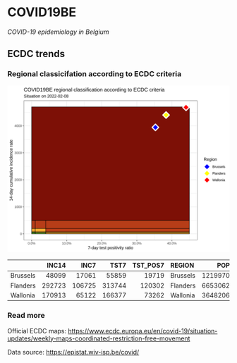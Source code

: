 
# COVID19BE

*COVID-19 epidemiology in Belgium*

## ECDC trends

### Regional classicifation according to ECDC criteria

![](COVID9BE-ecdc-trend.png)

|          |  INC14 |   INC7 |   TST7 | TST\_POS7 | REGION   |     POP | INC14\_RT |       PR7 |          GR |
| :------- | -----: | -----: | -----: | --------: | :------- | ------: | --------: | --------: | ----------: |
| Brussels |  48099 |  17061 |  55859 |     19719 | Brussels | 1219970 |  3942.638 | 0.3530138 | \-0.4503190 |
| Flanders | 292723 | 106725 | 313744 |    120302 | Flanders | 6653062 |  4399.824 | 0.3834400 | \-0.4262035 |
| Wallonia | 170913 |  65122 | 166377 |     73262 | Wallonia | 3648206 |  4684.851 | 0.4403373 | \-0.3844278 |

### Read more

Official ECDC maps:
<https://www.ecdc.europa.eu/en/covid-19/situation-updates/weekly-maps-coordinated-restriction-free-movement>

Data source: <https://epistat.wiv-isp.be/covid/>

